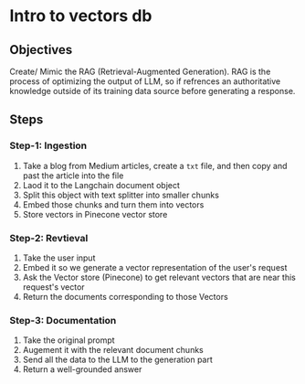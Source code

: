 # Intro to vectors db

## Objectives

Create/ Mimic the RAG (Retrieval-Augmented Generation). RAG is the process of optimizing the output of LLM, so if refrences an authoritative knowledge outside of its training data source before generating a response.

<!-- In this project we will use a Medium Article to be authritative knowledge
Take a Medium Article, Load it, split it up to chunks, embed everything and store in the vector store. Based on the user's question the supporting data can be retrieved 

get relevant vecotors that are near this question vector, get back those documents. After that Documentation  -->

## Steps

### Step-1: Ingestion

1. Take a blog from Medium articles, create a `txt` file, and then copy and past the article into the file
1. Laod it to the Langchain document object
2. Split this object with text splitter into smaller chunks
3. Embed those chunks and turn them into vectors
4. Store vectors in Pinecone vector store


### Step-2: Revtieval

1. Take the user input
2. Embed it so we generate a vector representation of the user's request
3. Ask the Vector store (Pinecone) to get relevant vectors that are near this request's vector
4. Return the documents corresponding to those Vectors

### Step-3: Documentation

1. Take the original prompt
2. Augement it with the relevant document chunks
3. Send all the data to the LLM to the generation part
4. Return a well-grounded answer